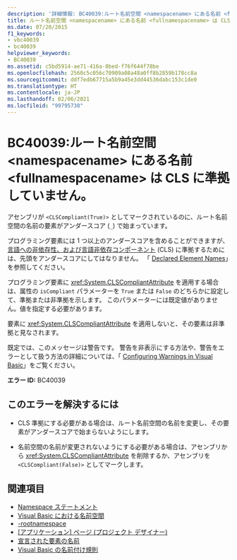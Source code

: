 ```yaml
---
description: '詳細情報: BC40039:ルート名前空間 <namespacename> にある名前 <fullnamespacename> は CLS に準拠していません。'
title: ルート名前空間 <namespacename> にある名前 <fullnamespacename> は CLS に準拠していません。
ms.date: 07/20/2015
f1_keywords:
- vbc40039
- bc40039
helpviewer_keywords:
- BC40039
ms.assetid: c5bd5914-ae71-416a-8bed-f76f644f78be
ms.openlocfilehash: 2560c5c056c70909a08a48a0ff8b2859b178cc8a
ms.sourcegitcommit: ddf7edb67715a5b9a45e3dd44536dabc153c1de0
ms.translationtype: HT
ms.contentlocale: ja-JP
ms.lasthandoff: 02/06/2021
ms.locfileid: "99795730"
---
```

# <a name="bc40039-name-namespacename-in-the-root-namespace-fullnamespacename-is-not-cls-compliant"></a>BC40039:ルート名前空間 \<namespacename> にある名前 \<fullnamespacename> は CLS に準拠していません。

アセンブリが `<CLSCompliant(True)>` としてマークされているのに、ルート名前空間の名前の要素がアンダースコア (`_`) で始まっています。

 プログラミング要素には 1 つ以上のアンダースコアを含めることができますが、[言語への非依存性、および言語非依存コンポーネント](../../../standard/language-independence-and-language-independent-components.md) (CLS) に準拠するためには、先頭をアンダースコアにしてはなりません。 「 [Declared Element Names](../../programming-guide/language-features/declared-elements/declared-element-names.md)」を参照してください。

 プログラミング要素に <xref:System.CLSCompliantAttribute> を適用する場合は、属性の `isCompliant` パラメーターを `True` または `False` のどちらかに設定して、準拠または非準拠を示します。 このパラメーターには既定値がありません。値を指定する必要があります。

 要素に <xref:System.CLSCompliantAttribute> を適用しないと、その要素は非準拠と見なされます。

 既定では、このメッセージは警告です。 警告を非表示にする方法や、警告をエラーとして扱う方法の詳細については、「 [Configuring Warnings in Visual Basic](/visualstudio/ide/configuring-warnings-in-visual-basic)」をご覧ください。

 **エラー ID:** BC40039

## <a name="to-correct-this-error"></a>このエラーを解決するには

- CLS 準拠にする必要がある場合は、ルート名前空間の名前を変更し、その要素がアンダースコアで始まらないようにします。

- 名前空間の名前が変更されないようにする必要がある場合は、アセンブリから <xref:System.CLSCompliantAttribute> を削除するか、アセンブリを `<CLSCompliant(False)>` としてマークします。

## <a name="see-also"></a>関連項目

- [Namespace ステートメント](../statements/namespace-statement.md)
- [Visual Basic における名前空間](../../programming-guide/program-structure/namespaces.md)
- [-rootnamespace](../../reference/command-line-compiler/rootnamespace.md)
- [[アプリケーション] ページ (プロジェクト デザイナー)](/visualstudio/ide/reference/application-page-project-designer-visual-basic)
- [宣言された要素の名前](../../programming-guide/language-features/declared-elements/declared-element-names.md)
- [Visual Basic の名前付け規則](../../programming-guide/program-structure/naming-conventions.md)

